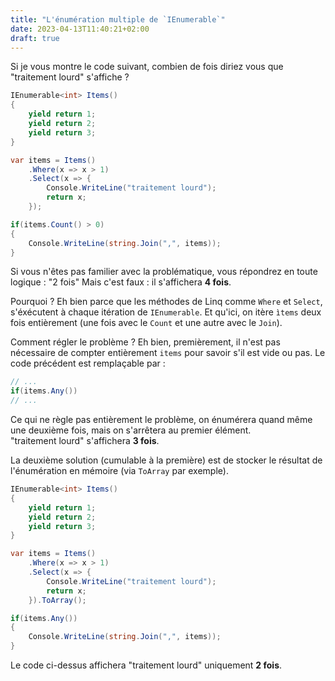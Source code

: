 ```yaml
---
title: "L'énumération multiple de `IEnumerable`"
date: 2023-04-13T11:40:21+02:00
draft: true
---
```



Si je vous montre le code suivant, combien de fois diriez vous que "traitement lourd" s'affiche ?
```csharp
IEnumerable<int> Items()
{
    yield return 1;
    yield return 2;
    yield return 3;
}

var items = Items()
    .Where(x => x > 1)
    .Select(x => { 
        Console.WriteLine("traitement lourd");
        return x;
    });

if(items.Count() > 0)
{
    Console.WriteLine(string.Join(",", items));
}
```

Si vous n'êtes pas familier avec la problématique, vous répondrez en toute logique : "2 fois"
Mais c'est faux : il s'affichera __4 fois__.

Pourquoi ? Eh bien parce que les méthodes de Linq comme `Where` et `Select`, s'éxécutent à chaque itération de `IEnumerable`.
Et qu'ici, on itère `ìtems` deux fois entièrement (une fois avec le `Count` et une autre avec le `Join`).

Comment régler le problème ? 
Eh bien, premièrement, il n'est pas nécessaire de compter entièrement `items` pour savoir s'il est vide ou pas.
Le code précédent est remplaçable par :
```csharp
// ...
if(items.Any())
// ...
```
Ce qui ne règle pas entièrement le problème, on énumérera quand même une deuxième fois, mais on s'arrêtera au premier élément.  
"traitement lourd" s'affichera __3 fois__.

La deuxième solution (cumulable à la première) est de stocker le résultat de l'énumération en mémoire (via `ToArray` par exemple).

```csharp
IEnumerable<int> Items()
{
    yield return 1;
    yield return 2;
    yield return 3;
}

var items = Items()
    .Where(x => x > 1)
    .Select(x => { 
        Console.WriteLine("traitement lourd");
        return x;
    }).ToArray();

if(items.Any())
{
    Console.WriteLine(string.Join(",", items));
}
```
Le code ci-dessus affichera "traitement lourd" uniquement __2 fois__.